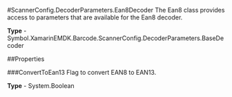 #ScannerConfig.DecoderParameters.Ean8Decoder
The Ean8 class provides access to parameters that are available for the Ean8 decoder.

**Type** - Symbol.XamarinEMDK.Barcode.ScannerConfig.DecoderParameters.BaseDecoder

##Properties

###ConvertToEan13
Flag to convert EAN8 to EAN13.

**Type** - System.Boolean


